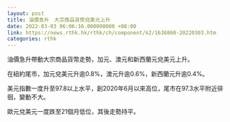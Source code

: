 ```yaml
---
layout: post
title: 油價急升　大宗商品貨幣兌美元上升
date: 2022-03-03 06:06:16.000000000 +08:00
link: https://news.rthk.hk/rthk/ch/component/k2/1636860-20220303.htm
categories: rthk
---
```


油價急升帶動大宗商品貨幣走勢，加元、澳元和新西蘭元兌美元上升。

在紐約尾市，加元兌美元升逾0.8%，澳元升逾0.6%，新西蘭元升逾0.4%。

美元指數一度升至97.8以上水平，創2020年6月以來高位，尾市在97.3水平附近徘徊，變動不大。

歐元兌美元一度跌至21個月低位，其後走勢持平。
